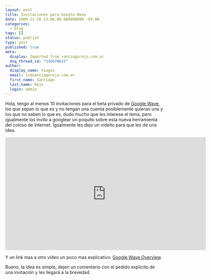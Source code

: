 ```yaml
---
layout: post
title: Invitaciones para Google Wave
date: 2009-11-26 13:06:00.000000000 -03:00
categories:
  - blog
tags: []
status: publish
type: post
published: true
meta:
  display: Imported from santiagorojo.com.ar
  dsq_thread_id: "536678615"
author:
  display_name: tiagox
  email: sr@santiagorojo.com.ar
  first_name: Santiago
  last_name: Rojo
  login: admin
---
```


Hola, tengo al menos 10 invitaciones para el beta privado de [Google
Wave](http://wave.google.com/), los que sepan lo que es y no tengan una cuenta
posiblemente quieran una y los que no saben lo que es, dudo mucho que les
interese el tema, pero igualmente los invito a googlear un poquito sobre esta
nueva herramienta del coloso de Internet. Igualmente les dejo un videito para
que les de una idea.

<iframe class="centered" width="640" height="360" src="https://www.youtube.com/embed/rDu2A3WzQpo" frameborder="0" allowfullscreen></iframe><br>

Y un link mas a otro video un poco mas explicativo: [Google Wave
Overview](http://www.youtube.com/watch?v=p6pgxLaDdQw).

Bueno, la idea es simple, dejen un comentario con el pedido explicito de una
invitación y les llegará a la brevedad.
